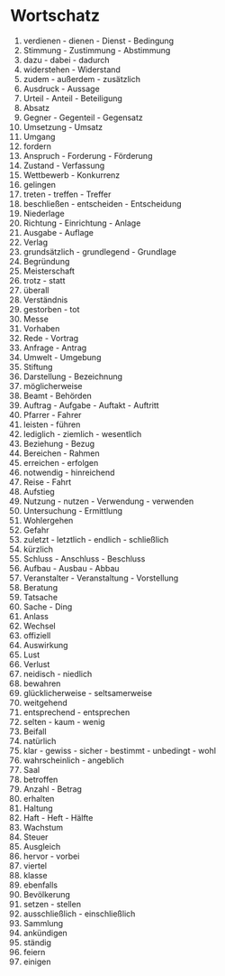 # Wortschatz

1. verdienen - dienen - Dienst - Bedingung
1. Stimmung - Zustimmung - Abstimmung
1. dazu - dabei - dadurch
1. widerstehen - Widerstand
1. zudem - außerdem - zusätzlich
1. Ausdruck - Aussage
1. Urteil - Anteil - Beteiligung
1. Absatz
1. Gegner - Gegenteil - Gegensatz
1. Umsetzung - Umsatz
1. Umgang
1. fordern
1. Anspruch - Forderung - Förderung
1. Zustand - Verfassung
1. Wettbewerb - Konkurrenz
1. gelingen
1. treten - treffen - Treffer
1. beschließen - entscheiden - Entscheidung
1. Niederlage
1. Richtung - Einrichtung - Anlage
1. Ausgabe - Auflage
1. Verlag
1. grundsätzlich - grundlegend - Grundlage
1. Begründung
1. Meisterschaft
1. trotz - statt
1. überall
1. Verständnis
1. gestorben - tot
1. Messe
1. Vorhaben
1. Rede - Vortrag
1. Anfrage - Antrag
1. Umwelt - Umgebung
1. Stiftung
1. Darstellung - Bezeichnung
1. möglicherweise
1. Beamt - Behörden
1. Auftrag - Aufgabe - Auftakt - Auftritt
1. Pfarrer - Fahrer
1. leisten - führen
1. lediglich - ziemlich - wesentlich
1. Beziehung - Bezug
1. Bereichen - Rahmen
1. erreichen - erfolgen
1. notwendig - hinreichend
1. Reise - Fahrt
1. Aufstieg
1. Nutzung - nutzen - Verwendung - verwenden
1. Untersuchung - Ermittlung
1. Wohlergehen
1. Gefahr
1. zuletzt - letztlich - endlich - schließlich
1. kürzlich
1. Schluss - Anschluss - Beschluss
1. Aufbau - Ausbau - Abbau
1. Veranstalter - Veranstaltung - Vorstellung
1. Beratung
1. Tatsache
1. Sache - Ding
1. Anlass
1. Wechsel
1. offiziell
1. Auswirkung
1. Lust
1. Verlust
1. neidisch - niedlich
1. bewahren
1. glücklicherweise - seltsamerweise
1. weitgehend
1. entsprechend - entsprechen
1. selten - kaum - wenig
1. Beifall
1. natürlich
1. klar - gewiss - sicher - bestimmt - unbedingt - wohl
1. wahrscheinlich - angeblich
1. Saal
1. betroffen
1. Anzahl - Betrag
1. erhalten
1. Haltung
1. Haft - Heft - Hälfte
1. Wachstum
1. Steuer
1. Ausgleich
1. hervor - vorbei
1. viertel
1. klasse
1. ebenfalls
1. Bevölkerung
1. setzen - stellen
1. ausschließlich - einschließlich
1. Sammlung
1. ankündigen
1. ständig
1. feiern
1. einigen
